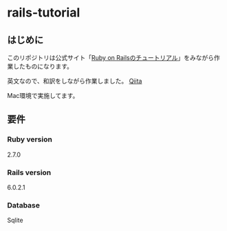 # rails-tutorial

## はじめに

このリポジトリは公式サイト「[Ruby on Railsのチュートリアル](https://guides.rubyonrails.org/getting_started.html)」をみながら作業したものになります。

英文なので、和訳をしながら作業しました。
[Qiita](https://qiita.com/holy8282/items/a236e13415b14e9a8fc1)

Mac環境で実施してます。

## 要件

### Ruby version
2.7.0

### Rails version
6.0.2.1

### Database
Sqlite
